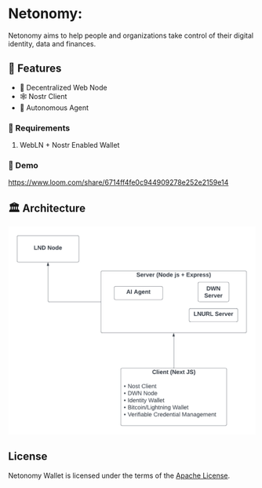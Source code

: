 # Netonomy:

Netonomy aims to help people and organizations take control of their digital identity, data and finances.

## 🤯 Features

- 💽 Decentralized Web Node
- 🕸️ Nostr Client
- 🤖 Autonomous Agent

### 📜 Requirements

1. WebLN + Nostr Enabled Wallet

### 🎥 Demo

https://www.loom.com/share/6714ff4fe0c944909278e252e2159e14

## 🏛️ Architecture

![Architecture Diagram](./docs/images/Blank%20diagram.png)

## License

Netonomy Wallet is licensed under the terms of the [Apache License](LICENSE).
